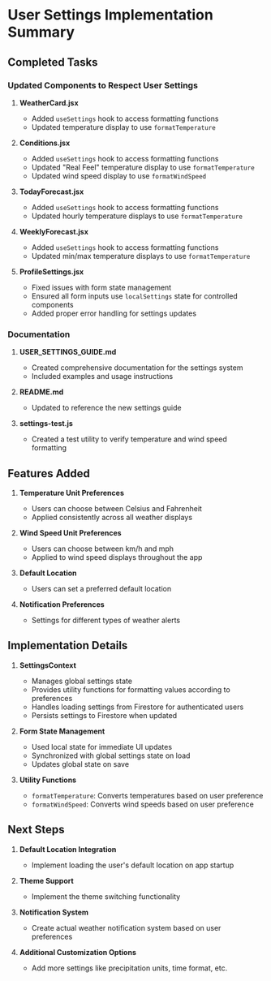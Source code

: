 # User Settings Implementation Summary

## Completed Tasks

### Updated Components to Respect User Settings

1. **WeatherCard.jsx**

    - Added `useSettings` hook to access formatting functions
    - Updated temperature display to use `formatTemperature`

2. **Conditions.jsx**

    - Added `useSettings` hook to access formatting functions
    - Updated "Real Feel" temperature display to use `formatTemperature`
    - Updated wind speed display to use `formatWindSpeed`

3. **TodayForecast.jsx**

    - Added `useSettings` hook to access formatting functions
    - Updated hourly temperature displays to use `formatTemperature`

4. **WeeklyForecast.jsx**

    - Added `useSettings` hook to access formatting functions
    - Updated min/max temperature displays to use `formatTemperature`

5. **ProfileSettings.jsx**
    - Fixed issues with form state management
    - Ensured all form inputs use `localSettings` state for controlled components
    - Added proper error handling for settings updates

### Documentation

1. **USER_SETTINGS_GUIDE.md**

    - Created comprehensive documentation for the settings system
    - Included examples and usage instructions

2. **README.md**

    - Updated to reference the new settings guide

3. **settings-test.js**
    - Created a test utility to verify temperature and wind speed formatting

## Features Added

1. **Temperature Unit Preferences**

    - Users can choose between Celsius and Fahrenheit
    - Applied consistently across all weather displays

2. **Wind Speed Unit Preferences**

    - Users can choose between km/h and mph
    - Applied to wind speed displays throughout the app

3. **Default Location**

    - Users can set a preferred default location

4. **Notification Preferences**
    - Settings for different types of weather alerts

## Implementation Details

1. **SettingsContext**

    - Manages global settings state
    - Provides utility functions for formatting values according to preferences
    - Handles loading settings from Firestore for authenticated users
    - Persists settings to Firestore when updated

2. **Form State Management**

    - Used local state for immediate UI updates
    - Synchronized with global settings state on load
    - Updates global state on save

3. **Utility Functions**
    - `formatTemperature`: Converts temperatures based on user preference
    - `formatWindSpeed`: Converts wind speeds based on user preference

## Next Steps

1. **Default Location Integration**

    - Implement loading the user's default location on app startup

2. **Theme Support**

    - Implement the theme switching functionality

3. **Notification System**

    - Create actual weather notification system based on user preferences

4. **Additional Customization Options**
    - Add more settings like precipitation units, time format, etc.
